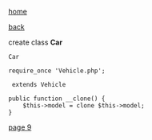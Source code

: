 [home](./page01.md)

[back](./page07.md)

create class **Car**

```
Car
```

```
require_once 'Vehicle.php';
```

```
 extends Vehicle 
```

```
public function __clone() {
    $this->model = clone $this->model;
}
```

[page 9](./page09.md)
